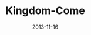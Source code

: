 ---
layout: music 
title: "Kingdom-Come"
series: "Kingdom Come"
date: 2013-11-16 
description: ""
audio: "http://www.crossroads.net/players/media/hq/111613forweb.mp3"
audio-duration: "48:56"
---